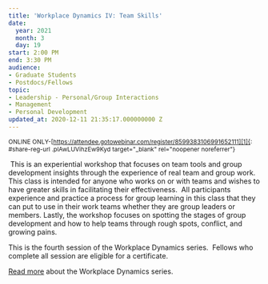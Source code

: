 ```yaml
---
title: 'Workplace Dynamics IV: Team Skills'
date:
  year: 2021
  month: 3
  day: 19
start: 2:00 PM
end: 3:30 PM
audience:
- Graduate Students
- Postdocs/Fellows
topic:
- Leadership - Personal/Group Interactions
- Management
- Personal Development
updated_at: 2020-12-11 21:35:17.000000000 Z
---
```

<span style="font-size: 12px;">ONLINE
ONLY-[https://attendee.gotowebinar.com/register/8599383106991652111][1]{:
#share-reg-url .plAwLUVihzEw9Kyd target="_blank" rel="noopener
noreferrer"}</span>

 This is an experiential workshop that focuses on team tools and group
development insights through the experience of real team and group work.
This class is intended for anyone who works on or with teams and wishes
to have greater skills in facilitating their effectiveness.  All
participants experience and practice a process for group learning in
this class that they can put to use in their work teams whether they are
group leaders or members. Lastly, the workshop focuses on spotting the
stages of group development and how to help teams through rough spots,
conflict, and growing pains.

This is the fourth session of the Workplace Dynamics series.  Fellows
who complete all session are eligible for a certificate.

[Read more][2] about the Workplace Dynamics series.



[1]: https://attendee.gotowebinar.com/register/8599383106991652111
[2]: https://www.training.nih.gov/leadership_training

